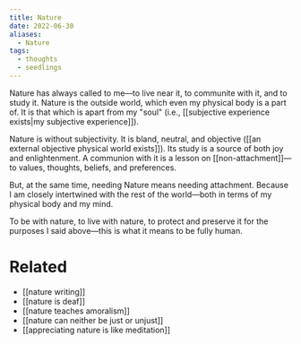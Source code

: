 ```yaml
---
title: Nature
date: 2022-06-30
aliases:
  - Nature
tags:
  - thoughts
  - seedlings
---
```

Nature has always called to me—to live near it, to communite with it, and to study it. Nature is the outside world, which even my physical body is a part of. It is that which is apart from my "soul" (i.e., [[subjective experience exists|my subjective experience]]).

Nature is without subjectivity. It is bland, neutral, and objective ([[an external objective physical world exists]]). Its study is a source of both joy and enlightenment. A communion with it is a lesson on [[non-attachment]]—to values, thoughts, beliefs, and preferences.

But, at the same time, needing Nature means needing attachment. Because I am closely intertwined with the rest of the world—both in terms of my physical body and my mind.

To be with nature, to live with nature, to protect and preserve it for the purposes I said above—this is what it means to be fully human.

# Related

- [[nature writing]]
- [[nature is deaf]]
- [[nature teaches amoralism]]
- [[nature can neither be just or unjust]]
- [[appreciating nature is like meditation]]